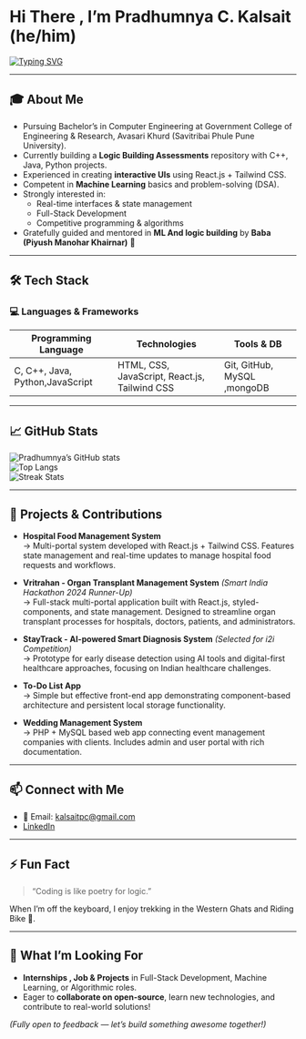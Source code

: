 # Hi There ,  I’m Pradhumnya C. Kalsait (he/him)

[![Typing SVG](https://readme-typing-svg.demolab.com?font=Fira+Code&pause=1000&color=4285F4&width=600&lines=Engineering+Student+|+Full-stack+Enthusiast;Building+Projects+|+Solving+DSA;React+Developer+|+Machine+Learning+Explorer;Hackathon+Finalist+|+Open-source+Contributor)](https://git.io/typing-svg)

---

## 🎓 About Me

- Pursuing Bachelor’s in Computer Engineering at Government College of Engineering & Research, Avasari Khurd (Savitribai Phule Pune University).  
- Currently building a **Logic Building Assessments** repository with C++, Java, Python projects.  
- Experienced in creating **interactive UIs** using React.js + Tailwind CSS.  
- Competent in **Machine Learning** basics and problem-solving (DSA).  
- Strongly interested in:
  - Real-time interfaces & state management  
  - Full-Stack Development  
  - Competitive programming & algorithms  
- Gratefully guided and mentored in **ML And logic building** by **Baba (Piyush Manohar Khairnar)** 🙏

---

## 🛠️ Tech Stack

### 💻 Languages & Frameworks  
| Programming Language | Technologies | Tools & DB |
|--------|----------|------------|
| C, C++, Java, Python,JavaScript | HTML, CSS, JavaScript, React.js, Tailwind CSS | Git, GitHub, MySQL ,mongoDB|

---

## 📈 GitHub Stats  

![Pradhumnya’s GitHub stats](https://github-readme-stats.vercel.app/api?username=Dexter1119&show_icons=true&theme=radical)  
![Top Langs](https://github-readme-stats.vercel.app/api/top-langs/?username=Dexter1119&layout=compact&theme=radical)  
![Streak Stats](https://github-readme-streak-stats.herokuapp.com?user=Dexter1119&theme=radical)

---

## 🚀 Projects & Contributions

- **Hospital Food Management System**  
  → Multi-portal system developed with React.js + Tailwind CSS. Features state management and real-time updates to manage hospital food requests and workflows.

- **Vritrahan - Organ Transplant Management System** *(Smart India Hackathon 2024 Runner-Up)*  
  → Full-stack multi-portal application built with React.js, styled-components, and state management. Designed to streamline organ transplant processes for hospitals, doctors, patients, and administrators.

- **StayTrack - AI-powered Smart Diagnosis System** *(Selected for i2i Competition)*  
  → Prototype for early disease detection using AI tools and digital-first healthcare approaches, focusing on Indian healthcare challenges.

- **To-Do List App**  
  → Simple but effective front-end app demonstrating component-based architecture and persistent local storage functionality.

- **Wedding Management System**  
  → PHP + MySQL based web app connecting event management companies with clients. Includes admin and user portal with rich documentation.

---

## 📫 Connect with Me

- 📧 Email: kalsaitpc@gmail.com  
- [LinkedIn](https://www.linkedin.com/in/pradhumnya-kalsait-4361a4296)  

---

## ⚡ Fun Fact

> “Coding is like poetry for logic.”  

When I’m off the keyboard, I enjoy trekking in the Western Ghats and Riding Bike 🎯.

---

## 🎯 What I’m Looking For

- **Internships , Job  & Projects** in Full-Stack Development, Machine Learning, or Algorithmic roles.  
- Eager to **collaborate on open-source**, learn new technologies, and contribute to real-world solutions!  

*(Fully open to feedback — let’s build something awesome together!)*  
